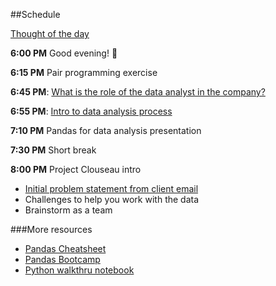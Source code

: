 ##Schedule

[Thought of the day](https://twitter.com/sanityinc/status/581079954307305472)

**6:00 PM** Good evening! :full_moon_with_face:

**6:15 PM** Pair programming exercise

**6:45 PM**: [What is the role of the data analyst in the company?]()

**6:55 PM**: [Intro to data analysis process]()

**7:10 PM** Pandas for data analysis presentation

**7:30 PM** Short break

**8:00 PM** Project Clouseau intro

   * [Initial problem statement from client email](../projects/01-clouseau/README.md)
   * Challenges to help you work with the data
   * Brainstorm as a team
   
   
###More resources
* [Pandas Cheatsheet](http://blog.yhat.com/posts/pandas-cheat-sheet.html)
* [Pandas Bootcamp](https://pandasbootcamp.herokuapp.com/) 
* [Python walkthru notebook](https://pandasbootcamp.herokuapp.com/)  

